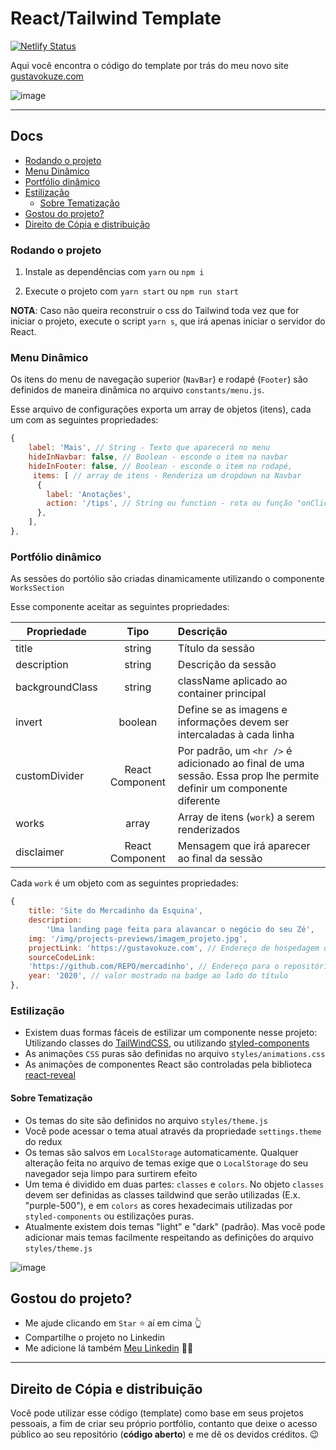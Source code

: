 # React/Tailwind Template

[![Netlify Status](https://api.netlify.com/api/v1/badges/81727ed8-0b52-4733-8e65-4af7ecba803b/deploy-status)](https://app.netlify.com/sites/gustavokuze/deploys)

Aqui você encontra o código do template por trás do meu novo site [gustavokuze.com](https://gustavokuze.com/)

![image](https://user-images.githubusercontent.com/25889391/95791729-58e74780-0cb8-11eb-97c7-a77d41d66473.png)
____

## Docs

- [Rodando o projeto](#rodando-o-projeto)
- [Menu Dinâmico](#menu-dinâmico)
- [Portfólio dinâmico](#portfólio-dinâmico)
- [Estilização](#estilização)
  - [Sobre Tematização](#sobre-tematização)
- [Gostou do projeto?](#gostou-do-projeto)
- [Direito de Cópia e distribuição](#direito-de-cópia-e-distribuição)

### Rodando o projeto

1. Instale as dependências com `yarn` ou `npm i`

2. Execute o projeto com `yarn start` ou `npm run start`

**NOTA**: Caso não queira reconstruir o css do Tailwind toda vez que for iniciar o projeto, execute o script `yarn s`, que irá apenas iniciar o servidor do React.

### Menu Dinâmico

Os itens do menu de navegação superior (`NavBar`) e rodapé (`Footer`) são definidos de maneira dinâmica no arquivo `constants/menu.js`. 

Esse arquivo de configurações exporta um array de objetos (itens), cada um com as seguintes propriedades:

``` javascript
{
    label: 'Mais', // String - Texto que aparecerá no menu
    hideInNavbar: false, // Boolean - esconde o item na navbar
    hideInFooter: false, // Boolean - esconde o item no rodapé,
     items: [ // array de itens - Renderiza um dropdown na Navbar
      {
        label: 'Anotações',
        action: '/tips', // String ou function - rota ou função "onClick"
      },
    ],
},
```
### Portfólio dinâmico

As sessões do portólio são criadas dinamicamente utilizando o componente `WorksSection`

Esse componente aceitar as seguintes propriedades:

| Propriedade     |     Tipo      | Descrição |
| --------------- | :-----------: | :-------- |
| title           |   string    |       Título da sessão  |
| description     |   string    |        Descrição da sessão |
| backgroundClass |   string    |        className aplicado ao container principal |
| invert          |   boolean    |        Define se as imagens e informações devem ser intercaladas à cada linha |
| customDivider   |   React Component    |        Por padrão, um `<hr />` é adicionado ao final de uma sessão. Essa prop lhe permite definir um componente diferente |
| works           |   array    |        Array de itens (`work`) a serem renderizados |
| disclaimer      |   React Component    |        Mensagem que irá aparecer ao final da sessão |

Cada `work` é um objeto com as seguintes propriedades:

``` javascript
{
    title: 'Site do Mercadinho da Esquina',
    description:
        'Uma landing page feita para alavancar o negócio do seu Zé',
    img: '/img/projects-previews/imagem_projeto.jpg',
    projectLink: 'https://gustavokuze.com', // Endereço de hospedagem do projeto
    sourceCodeLink:
    'https://github.com/REPO/mercadinho', // Endereço para o repositório do projeto. Caso não seja informado, o botão "Ver código" não é renderizado
    year: '2020', // valor mostrado na badge ao lado do título
},

```
### Estilização

- Existem duas formas fáceis de estilizar um componente nesse projeto: Utilizando classes do [TailWindCSS](https://tailwindcss.com/), ou utilizando [styled-components](https://styled-components.com/)
- As animações `CSS` puras são definidas no arquivo `styles/animations.css`
- As animações de componentes React são controladas pela biblioteca [react-reveal](https://www.react-reveal.com/)

#### Sobre Tematização

- Os temas do site são definidos no arquivo `styles/theme.js`
- Você pode acessar o tema atual através da propriedade `settings.theme` do redux
- Os temas são salvos em `LocalStorage` automaticamente. Qualquer alteração feita no arquivo de temas exige que o `LocalStorage` do seu navegador seja limpo para surtirem efeito
- Um tema é dividido em duas partes: `classes` e `colors`. No objeto `classes` devem ser definidas as classes taildwind que serão utilizadas (E.x. "purple-500"), e em `colors` as cores hexadecimais utilizadas por `styled-components` ou estilizações puras.
- Atualmente existem dois temas "light" e "dark" (padrão). Mas você pode adicionar mais temas facilmente respeitando as definições do arquivo `styles/theme.js`

![image](https://user-images.githubusercontent.com/25889391/95791751-61d81900-0cb8-11eb-8c22-5ab2ec269ea4.png)

## Gostou do projeto?

- Me ajude clicando em `Star` ⭐ aí em cima 👆
- Compartilhe o projeto no Linkedin
- Me adicione lá também [Meu Linkedin](https://www.linkedin.com/in/gustavo-kuze) 🙋‍♂️

____

## Direito de Cópia e distribuição

Você pode utilizar esse código (template) como base em seus projetos pessoais, a fim de criar seu próprio portfólio, contanto que deixe o acesso público ao seu repositório  (**código aberto**) e me dê os devidos créditos. 😉
